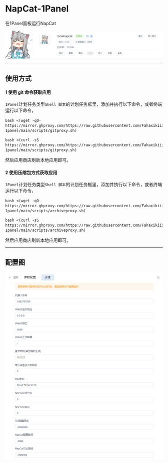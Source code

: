 # NapCat-1Panel
在1Panel面板运行NapCat
<div align="center">
  <img src="https://raw.githubusercontent.com/Fahaxikiii/napcat-1panel/main/img/1.jpeg"/>
</div>

---

## 使用方式

#### 1 使用 git 命令获取应用

`1Panel`计划任务类型`Shell 脚本`的计划任务框里，添加并执行以下命令，或者终端运行以下命令，
```shell
bash <(wget -qO- https://mirror.ghproxy.com/https://raw.githubusercontent.com/Fahaxikiii/napcat-1panel/main/scripts/gitproxy.sh)
```
```shell
bash <(curl -sS https://mirror.ghproxy.com/https://raw.githubusercontent.com/Fahaxikiii/napcat-1panel/main/scripts/gitproxy.sh)
```
然后应用商店刷新本地应用即可。

#### 2 使用压缩包方式获取应用

`1Panel`计划任务类型`Shell 脚本`的计划任务框里，添加并执行以下命令，或者终端运行以下命令，
```shell
bash <(wget -qO- https://mirror.ghproxy.com/https://raw.githubusercontent.com/Fahaxikiii/napcat-1panel/main/scripts/archiveproxy.sh)
```
```shell
bash <(curl -sS https://mirror.ghproxy.com/https://raw.githubusercontent.com/Fahaxikiii/napcat-1panel/main/scripts/archiveproxy.sh)
```

然后应用商店刷新本地应用即可。

---
## 配置图
<div align="center">
  <img src="https://raw.githubusercontent.com/Fahaxikiii/napcat-1panel/main/img/2.png"/>
</div>
